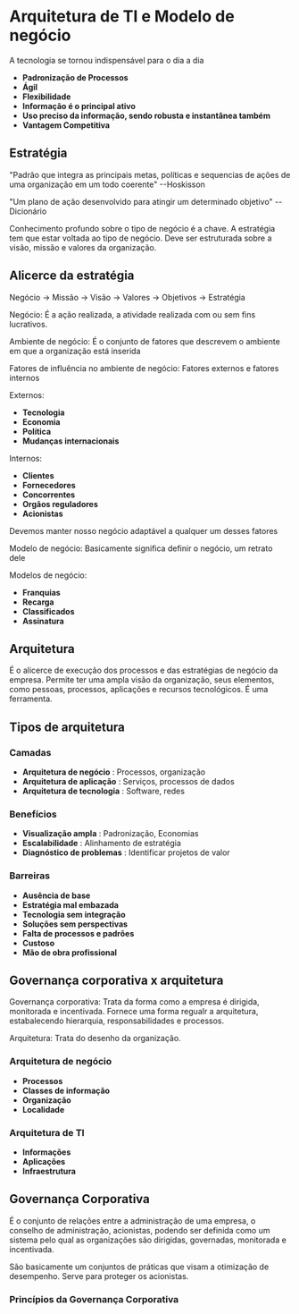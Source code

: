 # Arquitetura de TI e Modelo de negócio
A tecnologia se tornou indispensável para o dia a dia

- **Padronização de Processos**
- **Ágil**
- **Flexibilidade**
- **Informação é o principal ativo**
- **Uso preciso da informação, sendo robusta e instantânea também**
- **Vantagem Competitiva**

## Estratégia
 "Padrão que integra as principais metas, políticas e sequencias de ações de uma organização em um todo coerente" --Hoskisson
 
  "Um plano de ação desenvolvido para atingir um determinado objetivo" --Dicionário

  Conhecimento profundo sobre o tipo de negócio é a chave. A estratégia tem que estar voltada ao tipo de negócio. Deve ser estruturada sobre a visão, missão e valores da organização.

## Alicerce da estratégia
Negócio -> Missão -> Visão -> Valores -> Objetivos -> Estratégia

Negócio: É a ação realizada, a atividade realizada com ou sem fins lucrativos.

Ambiente de negócio: É o conjunto de fatores que descrevem o ambiente em que a organização está inserida

Fatores de influência no ambiente de negócio: Fatores externos e fatores internos

Externos: 
 - **Tecnologia**
 - **Economia**
 - **Política**
 - **Mudanças internacionais**

Internos:
- **Clientes**
- **Fornecedores**
- **Concorrentes**
- **Orgãos reguladores**
- **Acionistas**

Devemos manter nosso negócio adaptável a qualquer um desses fatores

Modelo de negócio: Basicamente significa definir o negócio, um retrato dele

Modelos de negócio:
- **Franquias**
- **Recarga**
- **Classificados**
- **Assinatura**

## Arquitetura
 É o alicerce de execução dos processos e das estratégias de negócio da empresa.
 Permite ter uma ampla visão da organização, seus elementos, como pessoas, processos, aplicações e recursos tecnológicos. É uma ferramenta.

 ## Tipos de arquitetura
  ### Camadas
 
 - **Arquitetura de negócio** : Processos, organização
 - **Arquitetura de aplicação** : Serviços, processos de dados
 - **Arquitetura de tecnologia** : Software, redes

 ### Benefícios
 - **Visualização ampla** : Padronização, Economias
 - **Escalabilidade** : Alinhamento de estratégia
 - **Diagnóstico de problemas** : Identificar projetos de valor

 ### Barreiras
 - **Ausência de base**  
 - **Estratégia mal embazada**
 - **Tecnologia sem integração**
 - **Soluções sem perspectivas**
 - **Falta de processos e padrões**
 - **Custoso**
 - **Mão de obra profissional**

 ## Governança corporativa x arquitetura

 Governança corporativa: Trata da forma como a empresa é dirigida, monitorada e incentivada. Fornece uma forma regualr a arquitetura, estabalecendo hierarquia, responsabilidades e processos.

 Arquitetura: Trata do desenho da organização.

### Arquitetura de negócio
- **Processos**
- **Classes de informação**
- **Organização**
- **Localidade**

### Arquitetura de TI
- **Informações**
- **Aplicações**
- **Infraestrutura**
 

## Governança Corporativa
 É o conjunto de relações entre a administração de uma empresa, o conselho de administração, acionistas, podendo ser definida como um sistema pelo qual as organizações são dirigidas, governadas, monitorada e incentivada.

 São basicamente um conjuntos de práticas que visam a otimização de desempenho. Serve para proteger os acionistas.

 ### Princípios da Governança Corporativa
 